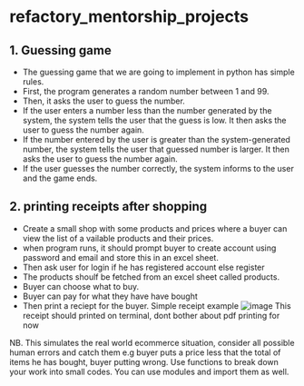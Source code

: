 # refactory_mentorship_projects

## 1. Guessing game

- The guessing game that we are going to implement in python has simple rules.
- First, the program generates a random number between 1 and 99.
- Then, it asks the user to guess the number.
- If the user enters a number less than the number generated by the system, the system tells the user that the guess is low. It then asks the user to guess the number again.
- If the number entered by the user is greater than the system-generated number, the system tells the user that guessed number is larger. It then asks the user to guess the number again.
- If the user guesses the number correctly, the system informs to the user and the game ends.





## 2. printing receipts after shopping

- Create a small shop with some products and prices where a buyer can view the list of a vailable products and their prices.
- when program runs, it should prompt buyer to create account using password and email and store this in an excel sheet.
- Then ask user for login if he has registered account else register
- The products shoulf be fetched from an excel sheet called products.
- Buyer can choose what to buy.
- Buyer can pay for what they have have bought
- Then print a reciept for the buyer.
Simple receipt example
![image](https://user-images.githubusercontent.com/38132692/223027176-8116fdb3-86eb-46d0-bf04-5d6b9c81e16a.png)
This receipt should printed on terminal, dont bother about pdf printing for now

NB. This simulates the real world ecommerce situation, consider all possible human errors and catch them e.g buyer puts a price less that the total of items he has bought, buyer putting wrong. Use functions to break down your work into small codes. You can use modules and import them as well.

